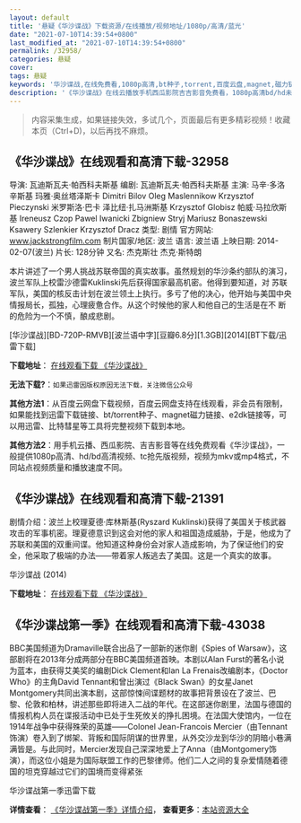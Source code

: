 ```yaml
---
layout: default
title: '悬疑《华沙谍战》下载资源/在线播放/视频地址/1080p/高清/蓝光'
date: "2021-07-10T14:39:54+0800"
last_modified_at: "2021-07-10T14:39:54+0800"
permalink: /32958/
categories: 悬疑
cover:
tags: 悬疑
keywords: '华沙谍战,在线免费看,1080p高清,bt种子,torrent,百度云盘,magnet,磁力链,迅雷下载资源'
description: '《华沙谍战》在线云播放手机西瓜影院吉吉影音免费看，1080p高清bd/hd未删减完整版和tc抢先枪版，mkv/mp4格式，附带bt/torrent种子、magnet/磁力链、百度云盘、网盘资源迅雷下载链接'
---
```


>内容采集生成，如果链接失效，多试几个，页面最后有更多精彩视频！收藏本页（Ctrl+D)，以后再找不麻烦。


## 《华沙谍战》在线观看和高清下载-32958

导演: 瓦迪斯瓦夫·帕西科夫斯基 编剧: 瓦迪斯瓦夫·帕西科夫斯基 主演: 马辛·多洛辛斯基 玛雅·奥丝塔泽斯卡 Dimitri Bilov Oleg Maslennikow Krzysztof Pieczynski 米罗斯洛·巴卡 泽比纽·扎马洲斯基 Krzysztof Globisz 帕威·马拉欣斯基 Ireneusz Czop Pawel Iwanicki Zbigniew Stryj Mariusz Bonaszewski Ksawery Szlenkier Krzysztof Dracz 类型: 剧情 官方网站: www.jackstrongfilm.com 制片国家/地区: 波兰 语言: 波兰语 上映日期: 2014-02-07(波兰) 片长: 128分钟 又名: 杰克斯壮 杰克·斯特朗

本片讲述了一个男人挑战苏联帝国的真实故事。虽然规划的华沙条约部队的演习，波兰军队上校雷沙德雷Kuklinski先后获得国家最高机密。他得到要知道，对 苏联军队，美国的核反击计划在波兰领土上执行。多亏了他的决心，他开始与美国中央情报局长，孤独，心理疲惫合作。从这个时候他的家人和他自己的生活是在不 断的危险为一个不慎，酿成悲剧。


[华沙谍战][BD-720P-RMVB][波兰语中字][豆瓣6.8分][1.3GB][2014][BT下载/迅雷下载]

**下载地址**： [在线观看下载 《华沙谍战》](https://www.btdx8.com/torrent/jack_strong_2014.html) 


**无法下载?**：`如果迅雷因版权原因无法下载，关注微信公众号 `

**其他方法1**：从百度云网盘下载视频，百度云网盘支持在线观看，非会员有限制，如果能找到迅雷下载链接、bt/torrent种子、magnet磁力链接、e2dk链接等，可以用迅雷、比特彗星等工具将完整视频下载到本地。

**其他方法2**：用手机云播、西瓜影院、吉吉影音等在线免费观看《华沙谍战》，一般提供1080p高清、hd/bd高清视频、tc抢先版视频，视频为mkv或mp4格式，不同站点视频质量和播放速度不同。


## 《华沙谍战》在线观看和高清下载-21391

剧情介绍：波兰上校理夏德·库林斯基(Ryszard Kuklinski)获得了美国关于核武器攻击的军事机密。理夏德意识到这会对他的家人和祖国造成威胁，于是，他成为了苏联和美国的双重间谍。他知道这种身份会对家人造成影响，为了保证他们的安全，他采取了极端的办法——带着家人叛逃去了美国。这是一个真实的故事。


华沙谍战 (2014)

**下载地址**： [在线观看下载 《华沙谍战》](https://www.btbtdy.me/btdy/dy1301.html) 


## 《华沙谍战第一季》在线观看和高清下载-43038

BBC美国频道为Dramaville联合出品了一部新的迷你剧《Spies of Warsaw》，这部剧将在2013年分成两部分在BBC美国频道首映。本剧以Alan Furst的著名小说为蓝本，由获得艾美奖的编剧Dick Clement和Ian La Frenais改编剧本，《Doctor Who》的主角David Tennant和曾出演过《Black Swan》的女星Janet Montgomery共同出演本剧，这部惊悚间谍题材的故事把背景设在了波兰、巴黎、伦敦和柏林，讲述那些即将进入二战的年代。在这部迷你剧里，法国与德国的情报机构人员在谍报活动中已处于生死攸关的挣扎困境。在法国大使馆内，一位在1914年战争中获得殊荣的英雄&mdash;—Colonel Jean-Francois Mercier（由Tennant饰演）卷入到了绑架、背叛和国际阴谋的世界里，从外交沙龙到华沙的阴暗小巷满满皆是。与此同时，Mercier发现自己深深地爱上了Anna（由Montgomery饰演），而这位小姐是为国际联盟工作的巴黎律师。他们二人之间的复杂爱情随着德国的坦克穿越过它们的国境而变得紧张</p>


华沙谍战第一季迅雷下载

**详情查看**： [《华沙谍战第一季》详情介绍](/movie/43038/)， **查看更多**：[本站资源大全](/movie/t/all/)

